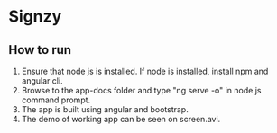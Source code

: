 # Signzy
## How to run
1. Ensure that node js is installed. If node is installed, install npm and angular cli.
2. Browse to the app-docs folder and type "ng serve -o" in node js command prompt.
3. The app is built using angular and bootstrap.
4. The demo of working app can be seen on screen.avi.
